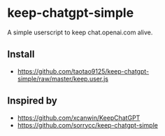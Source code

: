 # keep-chatgpt-simple

A simple userscript to keep chat.openai.com alive.

## Install

- https://github.com/taotao9125/keep-chatgpt-simple/raw/master/keep.user.js

## Inspired by

- https://github.com/xcanwin/KeepChatGPT
- https://github.com/sorrycc/keep-chatgpt-simple
